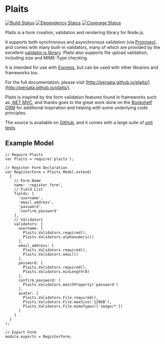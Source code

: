 Plaits
=========

[![Build Status](https://travis-ci.org/Persata/plaits.svg)](https://travis-ci.org/Persata/plaits)
[![Dependency Status](https://gemnasium.com/Persata/plaits.svg)](https://gemnasium.com/Persata/plaits)
[![Coverage Status](https://img.shields.io/coveralls/Persata/plaits.svg)](https://coveralls.io/r/Persata/plaits?branch=master)

Plaits is a form creation, validation and rendering library for Node.js.

It supports both synchronous and asynchronous validation (via [Promises](https://github.com/petkaantonov/bluebird/)), and comes with many built-in validators, many of which are provided
by the excellent [validator.js library](https://github.com/chriso/validator.js). Plaits also supports file upload validation, including size and MIME-Type checking.

It is intended for use with [Express](http://expressjs.com/), but can be used with other libraries and frameworks too.

For the full documentation, please visit [http://persata.github.io/plaits/](http://persata.github.io/plaits/).

Plaits is inspired by the form validation features found in frameworks such as [.NET MVC](http://www.asp.net/mvc/mvc4),
and thanks goes to the great work done on the [Bookshelf ORM](https://github.com/tgriesser/bookshelf) for additional inspiration and helping with some underlying code principles.

The source is available on [GitHub](https://github.com/Persata/plaits), and it comes with a large suite of [unit tests](https://travis-ci.org/Persata/plaits).

Example Model
-------------

```
// Require Plaits
var Plaits = require('plaits');

// Register Form Declaration
var RegisterForm = Plaits.Model.extend(
  {
    // Form Name
    name: 'register_form',
    // Field List
    fields: [
      'username',
      'email_address',
      'password',
      'confirm_password'
    ],
    // Validators
    validators: {
      username: [
        Plaits.Validators.required(),
        Plaits.Validators.alphanumeric()
      ],
      email_address: [
        Plaits.Validators.required(),
        Plaits.Validators.email()
      ],
      password: [
        Plaits.Validators.required(),
        Plaits.Validators.minLength(8)
      ],
      confirm_password: [
        Plaits.Validators.matchProperty('password')
      ],
      avatar: [
        Plaits.Validators.File.required(),
        Plaits.Validators.File.maxSize('120kB'),
        Plaits.Validators.File.mimeTypes(['image/*'])
      ]
    }
  }
);

// Export Form
module.exports = RegisterForm;
```
